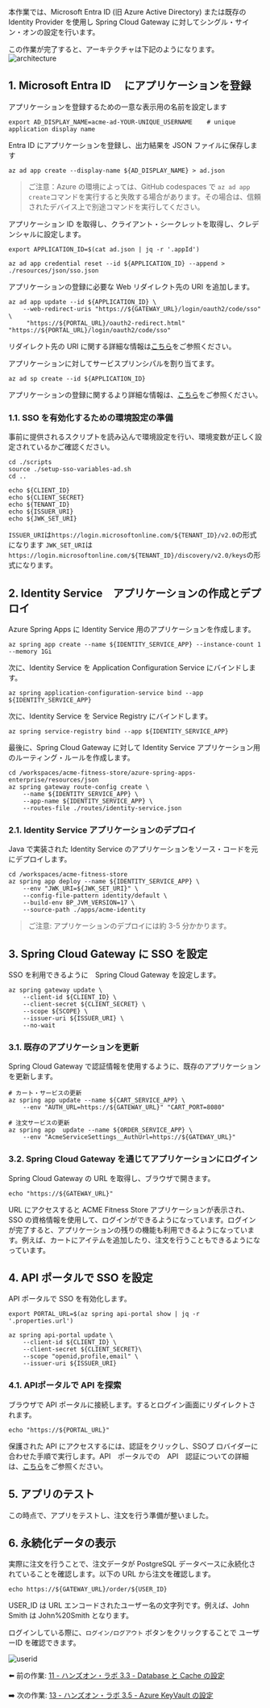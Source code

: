 本作業では、Microsoft Entra ID (旧 Azure Active Directory) または既存の Identity Provider を使用し Spring Cloud Gateway に対してシングル・サイン・オンの設定を行います。

この作業が完了すると、アーキテクチャは下記のようになります。
![architecture](images/scg-sso-services.png) 

## 1. Microsoft Entra ID 　にアプリケーションを登録

アプリケーションを登録するための一意な表示用の名前を設定します

```shell
export AD_DISPLAY_NAME=acme-ad-YOUR-UNIQUE_USERNAME    # unique application display name
```

Entra ID にアプリケーションを登録し、出力結果を JSON ファイルに保存します

```shell
az ad app create --display-name ${AD_DISPLAY_NAME} > ad.json
```

> ご注意：Azure の環境によっては、GitHub codespaces で `az ad app create`コマンドを実行すると失敗する場合があります。その場合は、信頼されたデバイス上で別途コマンドを実行してください。

アプリケーション ID を取得し、クライアント・シークレットを取得し、クレデンシャルに設定します。

```shell
export APPLICATION_ID=$(cat ad.json | jq -r '.appId')

az ad app credential reset --id ${APPLICATION_ID} --append > ./resources/json/sso.json
```

アプリケーションの登録に必要な Web リダイレクト先の URI を追加します。

```shell
az ad app update --id ${APPLICATION_ID} \
    --web-redirect-uris "https://${GATEWAY_URL}/login/oauth2/code/sso" \
     "https://${PORTAL_URL}/oauth2-redirect.html" "https://${PORTAL_URL}/login/oauth2/code/sso"
```

リダイレクト先の URI に関する詳細な情報は[こちら](https://docs.microsoft.com/ja-jp/azure/active-directory/develop/quickstart-register-app#add-a-redirect-uri)をご参照ください。

アプリケーションに対してサービスプリンシパルを割り当てます。

```shell
az ad sp create --id ${APPLICATION_ID}
```

アプリケーションの登録に関するより詳細な情報は、[こちら](https://docs.microsoft.com/ja-jp/azure/active-directory/develop/quickstart-register-app)をご参照ください。

### 1.1. SSO を有効化するための環境設定の準備

事前に提供されるスクリプトを読み込んで環境設定を行い、環境変数が正しく設定されているかご確認ください。

```shell
cd ./scripts
source ./setup-sso-variables-ad.sh
cd ..

echo ${CLIENT_ID}
echo ${CLIENT_SECRET}
echo ${TENANT_ID}
echo ${ISSUER_URI}
echo ${JWK_SET_URI}
```

`ISSUER_URI`は`https://login.microsoftonline.com/${TENANT_ID}/v2.0`の形式になります
`JWK_SET_URI`は`https://login.microsoftonline.com/${TENANT_ID}/discovery/v2.0/keys`の形式になります。

## 2. Identity Service　アプリケーションの作成とデプロイ

Azure Spring Apps に Identity Service 用のアプリケーションを作成します。

```shell
az spring app create --name ${IDENTITY_SERVICE_APP} --instance-count 1 --memory 1Gi
```

次に、Identity Service を Application Configuration Service にバインドします。

```shell
az spring application-configuration-service bind --app ${IDENTITY_SERVICE_APP}
```

次に、Identity Service を Service Registry にバインドします。

```shell
az spring service-registry bind --app ${IDENTITY_SERVICE_APP}
```

最後に、Spring Cloud Gateway に対して Identity Service アプリケーション用のルーティング・ルールを作成します。

```shell
cd /workspaces/acme-fitness-store/azure-spring-apps-enterprise/resources/json
az spring gateway route-config create \
    --name ${IDENTITY_SERVICE_APP} \
    --app-name ${IDENTITY_SERVICE_APP} \
    --routes-file ./routes/identity-service.json
```

### 2.1.  Identity Service アプリケーションのデプロイ

Java で実装された Identity Service のアプリケーションをソース・コードを元にデプロイします。

```shell
cd /workspaces/acme-fitness-store
az spring app deploy --name ${IDENTITY_SERVICE_APP} \
    --env "JWK_URI=${JWK_SET_URI}" \
    --config-file-pattern identity/default \
    --build-env BP_JVM_VERSION=17 \
    --source-path ./apps/acme-identity
```

> ご注意: アプリケーションのデプロイには約 3-5 分かかります。

## 3. Spring Cloud Gateway に SSO を設定

SSO を利用できるように　Spring Cloud Gateway を設定します。

```shell
az spring gateway update \
    --client-id ${CLIENT_ID} \
    --client-secret ${CLIENT_SECRET} \
    --scope ${SCOPE} \
    --issuer-uri ${ISSUER_URI} \
    --no-wait
```

### 3.1. 既存のアプリケーションを更新

Spring Cloud Gateway で認証情報を使用するように、既存のアプリケーションを更新します。

```shell
# カート・サービスの更新
az spring app update --name ${CART_SERVICE_APP} \
    --env "AUTH_URL=https://${GATEWAY_URL}" "CART_PORT=8080" 
    
# 注文サービスの更新
az spring app  update --name ${ORDER_SERVICE_APP} \
    --env "AcmeServiceSettings__AuthUrl=https://${GATEWAY_URL}" 
```

### 3.2. Spring Cloud Gateway を通じてアプリケーションにログイン

Spring Cloud Gateway の URL を取得し、ブラウザで開きます。

```shell
echo "https://${GATEWAY_URL}"
```

URL にアクセスすると ACME Fitness Store アプリケーションが表示され、SSO の資格情報を使用して、ログインができるようになっています。ログインが完了すると、アプリケーションの残りの機能も利用できるようになっています。例えば、カートにアイテムを追加したり、注文を行うこともできるようになっています。

## 4. API ポータルで SSO を設定

API ポータルで SSO を有効化します。

```shell
export PORTAL_URL=$(az spring api-portal show | jq -r '.properties.url')

az spring api-portal update \
    --client-id ${CLIENT_ID} \
    --client-secret ${CLIENT_SECRET}\
    --scope "openid,profile,email" \
    --issuer-uri ${ISSUER_URI}
```

### 4.1. APIポータルで API を探索

ブラウザで API ポータルに接続します。するとログイン画面にリダイレクトされます。

```shell
echo "https://${PORTAL_URL}"
```

保護された API にアクセスするには、認証をクリックし、SSOプ ロバイダーに合わせた手順で実行します。API　ポータルでの　API　認証についての詳細は、[こちら](https://docs.vmware.com/jp/API-portal-for-VMware-Tanzu/1.0/api-portal/GUID-api-viewer.html#api-authorization)をご参照ください。

## 5. アプリのテスト

この時点で、アプリをテストし、注文を行う準備が整いました。

## 6. 永続化データの表示

実際に注文を行うことで、注文データが PostgreSQL データベースに永続化されていることを確認します。以下の URL から注文を確認します。

```text
echo https://${GATEWAY_URL}/order/${USER_ID}
```

USER_ID は URL エンコードされたユーザー名の文字列です。例えば、John Smith は John%20Smith となります。

ログインしている際に、`ログイン/ログアウト` ボタンをクリックすることで ユーザーID を確認できます。

![userid](images/user-id.png) 

⬅️ 前の作業: [11 - ハンズオン・ラボ 3.3 - Database と Cache の設定](../11-hol-3.3-configure-database-cache/README.md)

➡️ 次の作業: [13 - ハンズオン・ラボ 3.5 - Azure KeyVault の設定](../13-hol-3.5-configure-azure-keyvault/README.md)